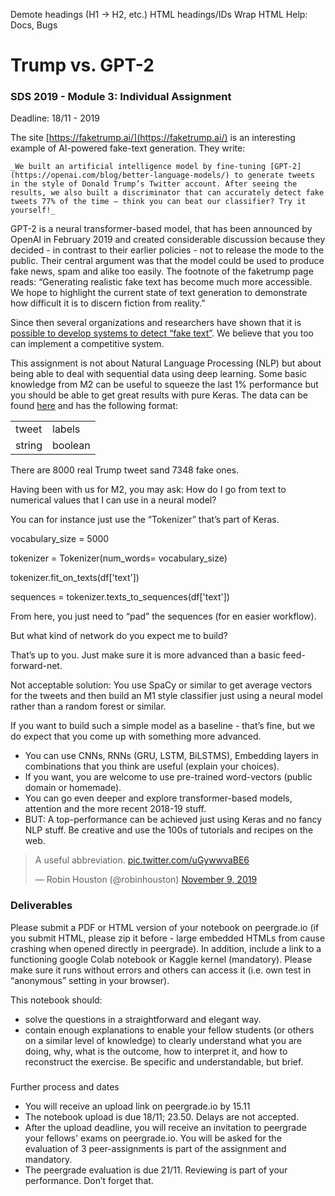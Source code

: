   
 Demote headings (H1 → H2, etc.)
 HTML headings/IDs
 Wrap HTML
Help: Docs, Bugs
<!----- Conversion time: 0.65 seconds.


Using this Markdown file:

1. Cut and paste this output into your source file.
2. See the notes and action items below regarding this conversion run.
3. Check the rendered output (headings, lists, code blocks, tables) for proper
   formatting and use a linkchecker before you publish this page.

Conversion notes:

* Docs to Markdown version 1.0β17
* Tue Nov 12 2019 04:30:02 GMT-0800 (PST)
* Source doc: https://docs.google.com/open?id=1F7OKPkwEMN_Ntwd659ne2d8qtKXcfCPUdA5VIQ9XePY
----->



# Trump vs. GPT-2


### SDS 2019 - Module 3: Individual Assignment

Deadline: 18/11 - 2019

The site [https://faketrump.ai/](https://faketrump.ai/) is an interesting example of AI-powered fake-text generation. They write:


    _We built an artificial intelligence model by fine-tuning [GPT-2](https://openai.com/blog/better-language-models/) to generate tweets in the style of Donald Trump’s Twitter account. After seeing the results, we also built a discriminator that can accurately detect fake tweets 77% of the time — think you can beat our classifier? Try it yourself!_

GPT-2 is a neural transformer-based model, that has been announced by OpenAI in February 2019 and created considerable discussion because they decided - in contrast to their earlier policies - not to release the mode to the public. Their central argument was that the model could be used to produce fake news, spam and alike too easily. The footnote of the faketrump page reads: “Generating realistic fake text has become much more accessible. We hope to highlight the current state of text generation to demonstrate how difficult it is to discern fiction from reality.”

Since then several organizations and researchers have shown that it is [possible to develop systems to detect “fake text”](https://www.theguardian.com/technology/2019/jul/04/ai-fake-text-gpt-2-concerns-false-information). We believe that you too can implement a competitive system.

This assignment is not about Natural Language Processing (NLP) but about being able to deal with sequential data using deep learning. Some basic knowledge from M2 can be useful to squeeze the last 1% performance but you should be able to get great results with pure Keras. The data can be found [here](https://github.com/DeepLearnI/trump_tweet_classifier/raw/master/code/tweet_labels.csv) and has the following format:


<table>
  <tr>
   <td>tweet
   </td>
   <td>labels
   </td>
  </tr>
  <tr>
   <td>string
   </td>
   <td>boolean
   </td>
  </tr>
</table>


There are 8000 real Trump tweet sand 7348 fake ones.

Having been with us for M2, you may ask: How do I go from text to numerical values that I can use in a neural model?

You can for instance just use the “Tokenizer” that’s part of Keras. 

vocabulary_size = 5000

tokenizer = Tokenizer(num_words= vocabulary_size)

tokenizer.fit_on_texts(df['text'])

sequences = tokenizer.texts_to_sequences(df['text'])

From here, you just need to “pad” the sequences (for en easier workflow).

But what kind of network do you expect me to build?

That’s up to you. Just make sure it is more advanced than a basic feed-forward-net.

Not acceptable solution: You use SpaCy or similar to get average vectors for the tweets and then build an M1 style classifier just using a neural model rather than a random forest or similar.

If you want to build such a simple model as a baseline - that’s fine, but we do expect that you come up with something more advanced.



*   You can use CNNs, RNNs (GRU, LSTM, BiLSTMS), Embedding layers in combinations that you think are useful (explain your choices). 
*   If you want, you are welcome to use pre-trained word-vectors (public domain or homemade). 
*   You can go even deeper and explore transformer-based models, attention and the more recent 2018-19 stuff. 
*   BUT: A top-performance can be achieved just using Keras and no fancy NLP stuff. Be creative and use the 100s of tutorials and recipes on the web.

<blockquote class="twitter-tweet"><p lang="en" dir="ltr">A useful abbreviation. <a href="https://t.co/uGywwvaBE6">pic.twitter.com/uGywwvaBE6</a></p>&mdash; Robin Houston (@robinhouston) <a href="https://twitter.com/robinhouston/status/1193105748374491136?ref_src=twsrc%5Etfw">November 9, 2019</a></blockquote> <script async src="https://platform.twitter.com/widgets.js" charset="utf-8"></script>


### Deliverables

Please submit a PDF or HTML version of your notebook on peergrade.io (if you submit HTML, please zip it before - large embedded HTMLs from cause crashing when opened directly in peergrade). In addition, include a link to a functioning google Colab notebook or Kaggle kernel (mandatory). Please make sure it runs without errors and others can access it (i.e. own test in “anonymous” setting in your browser).

This notebook should:



*   solve the questions in a straightforward and elegant way.
*   contain enough explanations to enable your fellow students (or others on a similar level of knowledge) to clearly understand what you are doing, why, what is the outcome, how to interpret it, and how to reconstruct the exercise. Be specific and understandable, but brief.

### 
Further process and dates

*   You will receive an upload link on peergrade.io by 15.11 
*   The notebook upload is due 18/11; 23.50. Delays are not accepted.
*   After the upload deadline, you will receive an invitation to peergrade your fellows' exams on peergrade.io. You will be asked for the evaluation of 3 peer-assignments is part of the assignment and mandatory.
*   The peergrade evaluation is due 21/11. Reviewing is part of your performance. Don’t forget that.

<!-- Docs to Markdown version 1.0β17 -->

